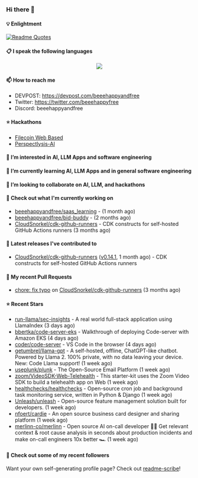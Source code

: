 ### Hi there 👋

#### 💡 Enlightment
[![Readme Quotes](https://quotes-github-readme.vercel.app/api?type=horizontal&theme=nord)](https://github.com/piyushsuthar/github-readme-quotes)

#### 📋 I speak the following languages

<p align="center">
  <a href="https://skillicons.dev">
    <img src="https://skillicons.dev/icons?i=git,kubernetes,docker,c,vim,terraform,python,typescript,java" />
  </a>
</p>


#### 📫 How to reach me
- DEVPOST: https://devpost.com/beeehappyandfree
- Twitter: https://twitter.com/beeehappyfree
- Discord: beeehappyandfree

#### ⭐️ Hackathons
- [Filecoin Web Based](https://devpost.com/software/youtube-dl-dweb)
- [Perspectlysis-AI](https://perspectlysis-ai.vercel.app)

#### 👀 I’m interested in AI, LLM Apps and software engineering

#### 🌱 I’m currently learning AI, LLM Apps and in general software engineering

#### 💞️ I’m looking to collaborate on AI, LLM, and hackathons

#### 👷 Check out what I'm currently working on

- [beeehappyandfree/saas_learning](https://github.com/beeehappyandfree/saas_learning) -  (1 month ago)
- [beeehappyandfree/bid-buddy](https://github.com/beeehappyandfree/bid-buddy) -  (2 months ago)
- [CloudSnorkel/cdk-github-runners](https://github.com/CloudSnorkel/cdk-github-runners) - CDK constructs for self-hosted GitHub Actions runners (3 months ago)

#### 🔭 Latest releases I've contributed to

- [CloudSnorkel/cdk-github-runners](https://github.com/CloudSnorkel/cdk-github-runners) ([v0.14.1](https://github.com/CloudSnorkel/cdk-github-runners/releases/tag/v0.14.1), 1 month ago) - CDK constructs for self-hosted GitHub Actions runners

#### 🔨 My recent Pull Requests

- [chore: fix typo](https://github.com/CloudSnorkel/cdk-github-runners/pull/542) on [CloudSnorkel/cdk-github-runners](https://github.com/CloudSnorkel/cdk-github-runners) (3 months ago)

#### ⭐ Recent Stars

- [run-llama/sec-insights](https://github.com/run-llama/sec-insights) - A real world full-stack application using LlamaIndex (3 days ago)
- [bbertka/code-server-eks](https://github.com/bbertka/code-server-eks) - Walkthrough of deploying Code-server with Amazon EKS (4 days ago)
- [coder/code-server](https://github.com/coder/code-server) - VS Code in the browser (4 days ago)
- [getumbrel/llama-gpt](https://github.com/getumbrel/llama-gpt) - A self-hosted, offline, ChatGPT-like chatbot. Powered by Llama 2. 100% private, with no data leaving your device. New: Code Llama support! (1 week ago)
- [useplunk/plunk](https://github.com/useplunk/plunk) - The Open-Source Email Platform (1 week ago)
- [zoom/VideoSDK-Web-Telehealth](https://github.com/zoom/VideoSDK-Web-Telehealth) - This starter-kit uses the Zoom Video SDK to build a telehealth app on Web (1 week ago)
- [healthchecks/healthchecks](https://github.com/healthchecks/healthchecks) - Open-source cron job and background task monitoring service, written in Python &amp; Django (1 week ago)
- [Unleash/unleash](https://github.com/Unleash/unleash) - Open-source feature management solution built for developers. (1 week ago)
- [nfoert/cardie](https://github.com/nfoert/cardie) - An open source business card designer and sharing platform (1 week ago)
- [merlinn-co/merlinn](https://github.com/merlinn-co/merlinn) - Open source AI on-call developer 🧙‍♂️ Get relevant context &amp; root cause analysis in seconds about production incidents and make on-call engineers 10x better 🏎️ (1 week ago)

#### 👯 Check out some of my recent followers


Want your own self-generating profile page? Check out [readme-scribe](https://github.com/muesli/readme-scribe)!
